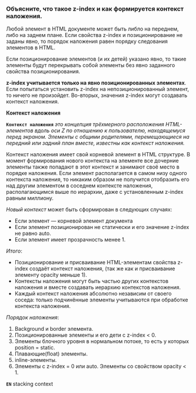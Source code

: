 ### Объясните, что такое z-index и как формируется контекст наложения.

Любой элемент в HTML документе может быть либло на переднем, либо на заднем плане. Если свойства z-index и позиционирование не заданы явно, то порядок наложения равен порядку следования элементов в HTML. 

Если позиционирование элементов (и их детей) указано явно, то такие элементы будут перекрывать собой элементы без явно заданного свойства позиционирования.

**z-index учитывается только на явно позиционированных элементах**.   
Если попытаться установить z-index на непозиционированный элемент, то ничего не произойдет. Во-вторых, значения z-index могут создавать контекст наложения.

**Контекст наложения**

  **```Контекст наложения```**  _это концепция трёхмерного расположения HTML-элементов вдоль оси Z по отношению к пользователю, находящемуся перед экраном. Элементы с общими родителями, перемещающиеся на передний или задний план вместе, известны как контекст наложения._

Контекст наложения имеет свой корневой элемент в HTML структуре. В момент формирования нового контекста на элементе все дочерние элементы также попадают в этот контекст и занимают своё место в порядке наложения. Если элемент располагается в самом низу одного контекста наложения, то никаким образом не получится отобразить его над другим элементом в соседнем контексте наложения, располагающимся выше по иерархии, даже с установленным z-index равным миллиону.

_Новый контекст_ может быть сформирован в следующих случаях:

- Если элемент — корневой элемент документа
- Если элемент позиционирован не статически и его значение z-index не равно auto.
- Если элемент имеет прозрачность менее 1.

_Итого_:  

  - Позиционирование и присваивание HTML-элементам свойства z-index создаёт контекст наложения, (так же как и присваивание элементу opacity меньше 1).
  - Контексты наложения могут быть частью других контекстов наложения и вместе создавать иерархию контекстов наложения.
  - Каждый контекст наложения абсолютно независим от своего соседа: только подчинённые элементы учитываются при обработке контекста наложения.

_Порядок наложения_:

1. Background и border элемента.
2. Позиционированные элементы и его дети с z-index < 0.
3. Элементы блочного уровня в нормальном потоке, то есть у которых position = static.
4. Плавающие(float) элементы.
5. inline-элементы.
6. Элементы с z-index = 0 или auto. Элементы со свойством opacity < 1.



**```EN```** stacking context
